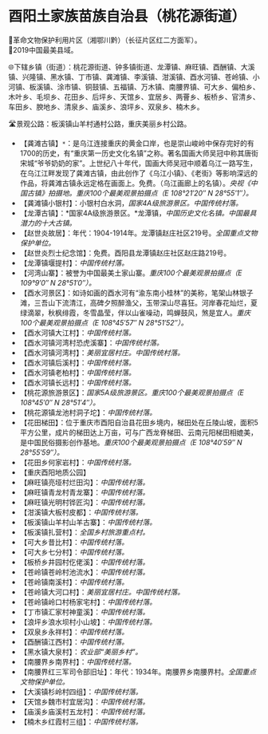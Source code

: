 # 酉阳土家族苗族自治县（桃花源街道）
🚩革命文物保护利用片区（湘鄂川黔）（长征片区红二方面军）。   
🏅2019中国最美县域。   
  
🌐下辖乡镇（街道）：桃花源街道、钟多镇街道、龙潭镇、麻旺镇、酉酬镇、大溪镇、兴隆镇、黑水镇、丁市镇、龚滩镇、李溪镇、泔溪镇、酉水河镇、苍岭镇、小河镇、板溪镇、涂市镇、铜鼓镇、五福镇、万木镇、南腰界镇、可大乡、偏柏乡、木叶乡、毛坝乡、花田乡、后坪乡、天馆乡、宜居乡、两罾乡、板桥乡、官清乡、车田乡、腴地乡、清泉乡、庙溪乡、浪坪乡、双泉乡、楠木乡。    
  
🛣️景观公路：板溪镇山羊村通村公路，重庆美丽乡村公路。   
  
* 【龚滩古镇】`*`：是乌江连接重庆的黄金口岸，也是崇山峻岭中保存完好的有1700的历史，有“重庆第一历史文化名镇”之称。著名国画大师吴冠中称其唐街宋城“爷爷奶奶的家”。上世纪八十年代，国画大师吴冠中顺着乌江一路写生，在乌江江畔发现了龚滩古镇，由此创作了《乌江小镇》、《老街》等影响深远的作品，将龚滩古镇永远定格在画面上。免费。（乌江画廊上的名镇）。*央视《中国古镇》拍摄地。重庆100个最美观景拍摄点（E 108°21′20″ N 28°55′1″）。*
* 【龚滩镇小银村】：小银村白水洞，*国家4A级旅游景区。中国传统村落。*
* 【龙潭古镇】：*国家4A级旅游景区。*龙潭镇，*中国历史文化名镇。中国最具潜力的十大古镇。*
* 【赵世炎故居】：年代：1904-1914年。龙潭镇赵庄社区219号。*全国重点文物保护单位。*
* 【赵世炎烈士纪念馆】：免费。酉阳县龙潭镇赵庄社区赵庄路219号。
* 【龙潭镇堰提村】：*中国传统村落。*
* 【河湾山寨】：被誉为中国最美土家山寨。*重庆100个最美观景拍摄点（E 109°9′0″ N 28°51′0″）。*
* 【酉水河景区】：如诗如画的酉水河有“渝东南小桂林”的美称，笔架山林银子滩，三吾山下流清江，高碑夕照醉渔父，玉带深山尽喜狂。河岸春花灿烂，夏绿滴翠，秋枫绯霞，冬雪晶莹，伴以山雀噪动，鸣蝉鼓风，煞是宜人。*重庆100个最美观景拍摄点（E 108°45′57″ N 28°51′52″）。*
* 【酉水河镇大江村】：*中国传统村落。*
* 【酉水河镇河湾村恐虎溪寨】：*中国传统村落。*
* 【酉水河镇河湾村】：*美丽宜居村庄。中国传统村落。*
* 【酉水河镇后溪村】：*中国传统村落。*
* 【酉水河镇老柏村】：*中国传统村落。*
* 【酉水河镇长远村】：*中国传统村落。*
* 【桃花源旅游景区】：*国家5A级旅游景区。重庆100个最美观景拍摄点（E 108°45′0″ N 28°51′4″）。*
* 【桃花源镇龙池村洞子坨】：*中国传统村落。*
* 【花田梯田】：位于重庆市酉阳自治县花田乡境内，梯田处在丘陵山坡，面积5平方公里，成片的梯田达上万亩，可与广西龙脊梯田、云南元阳梯田相媲美，是中国民俗摄影创作基地。*重庆100个最美观景拍摄点（E 108°40′59″ N 28°55′59″）。*
* 【花田乡何家岩村】：*中国传统村落。*
* 【重庆酉阳地质公园】
* 【麻旺镇亮垭村烂田沟】：*中国传统村落。*
* 【麻旺镇青龙村青龙寨】：*中国传统村落。*
* 【麻旺镇光明村铧匠沟】：*中国传统村落。*
* 【泔溪镇大板村皮都】：*中国传统村落。*
* 【板溪镇山羊村山羊古寨】：*中国传统村落。*
* 【板溪镇扎营村】：*全国乡村旅游重点村。*
* 【可大乡昔比村】：*中国传统村落。*
* 【可大乡七分村】：*中国传统村落。*
* 【板桥乡井园村仡佬溪】：*中国传统村落。*
* 【苍岭镇苍岭村池流水】：*中国传统村落。*
* 【苍岭镇南溪村】：*中国传统村落。*
* 【苍岭镇大河口村】：*美丽宜居村庄。中国传统村落。*
* 【苍岭镇岭口村杨家宅村】：*中国传统村落。*
* 【丁市镇汇家村神童溪】：*中国传统村落。*
* 【浪坪乡浪水坝村小山坡】：*中国传统村落。*
* 【双泉乡永祥村】：*中国传统村落。*
* 【酉酬镇江西村】：*中国传统村落。*
* 【黑水镇大泉村】：*农业部“美丽乡村”。*
* 【南腰界乡南界村】：*中国传统村落。*
* 【南腰界红三军司令部旧址】：年代：1934年。南腰界乡南腰界村。*全国重点文物保护单位。*  
* 【大溪镇杉岭村四组】：*中国传统村落。*
* 【天馆乡魏市村宜居沟】：*中国传统村落。*
* 【庙溪乡庙溪村五龙村】：*中国传统村落。*
* 【楠木乡红霞村三组】：*中国传统村落。*